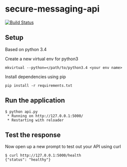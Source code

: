 # secure-messaging-api
[![Build Status](https://travis-ci.org/ONSdigital/ras-secure-message.svg?branch=master)](https://travis-ci.org/ONSdigital/ras-secure-message)

## Setup
Based on python 3.4

Create a new virtual env for python3

```
mkvirtual --python=</path/to/python3.4 <your env name>
```

Install dependencies using pip

```
pip install -r requirements.txt
```

Run the application
-------------------
```
$ python api.py
 * Running on http://127.0.0.1:5000/
 * Restarting with reloader
```

Test the response
-----------------

Now open up a new prompt to test out your API using curl
```
$ curl http://127.0.0.1:5000/health
{"status": "healthy"}
```